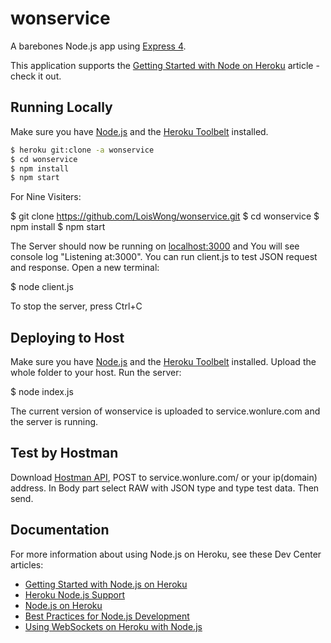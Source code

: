 # wonservice

A barebones Node.js app using [Express 4](http://expressjs.com/).

This application supports the [Getting Started with Node on Heroku](https://devcenter.heroku.com/articles/getting-started-with-nodejs) article - check it out.

## Running Locally

Make sure you have [Node.js](http://nodejs.org/) and the [Heroku Toolbelt](https://toolbelt.heroku.com/) installed.

```sh
$ heroku git:clone -a wonservice
$ cd wonservice
$ npm install
$ npm start

```
For Nine Visiters:

$ git clone https://github.com/LoisWong/wonservice.git
$ cd wonservice
$ npm install
$ npm start

The Server should now be running on [localhost:3000](http://localhost:3000/) and You will see console log "Listening at:3000".
You can run client.js to test JSON request and response. Open a new terminal:

$ node client.js

To stop the server, press Ctrl+C

## Deploying to Host

Make sure you have [Node.js](http://nodejs.org/) and the [Heroku Toolbelt](https://toolbelt.heroku.com/) installed.
Upload the whole folder to your host. Run the server:

$ node index.js

The current version of wonservice is uploaded to service.wonlure.com and the server is running. 

## Test by Hostman

Download [Hostman API](https://www.getpostman.com/), POST to service.wonlure.com/ or your ip(domain) address.
In Body part select RAW with JSON type and type test data. Then send. 


## Documentation

For more information about using Node.js on Heroku, see these Dev Center articles:

- [Getting Started with Node.js on Heroku](https://devcenter.heroku.com/articles/getting-started-with-nodejs)
- [Heroku Node.js Support](https://devcenter.heroku.com/articles/nodejs-support)
- [Node.js on Heroku](https://devcenter.heroku.com/categories/nodejs)
- [Best Practices for Node.js Development](https://devcenter.heroku.com/articles/node-best-practices)
- [Using WebSockets on Heroku with Node.js](https://devcenter.heroku.com/articles/node-websockets)
